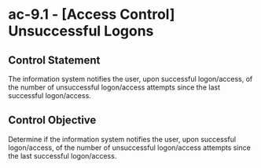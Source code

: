 # ac-9.1 - \[Access Control\] Unsuccessful Logons

## Control Statement

The information system notifies the user, upon successful logon/access, of the number of unsuccessful logon/access attempts since the last successful logon/access.

## Control Objective

Determine if the information system notifies the user, upon successful logon/access, of the number of unsuccessful logon/access attempts since the last successful logon/access.
